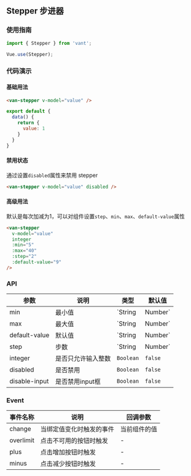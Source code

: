 ## Stepper 步进器

### 使用指南
``` javascript
import { Stepper } from 'vant';

Vue.use(Stepper);
```

### 代码演示

#### 基础用法

```html
<van-stepper v-model="value" />
```

```javascript
export default {
  data() {
    return {
      value: 1
    }
  }
}
```

#### 禁用状态
通过设置`disabled`属性来禁用 stepper

```html
<van-stepper v-model="value" disabled />
```

#### 高级用法

默认是每次加减为1，可以对组件设置`step`、`min`、`max`、`default-value`属性

```html
<van-stepper
  v-model="value"
  integer
  :min="5"
  :max="40"
  :step="2"
  :default-value="9"
/>
```

### API

| 参数 | 说明 | 类型 | 默认值 |
|-----------|-----------|-----------|-------------|
| min | 最小值 | `String | Number` | `1` |
| max | 最大值 | `String | Number` | - |
| default-value | 默认值 | `String | Number` | `1` |
| step | 步数 | `String | Number` | `1` |
| integer | 是否只允许输入整数 | `Boolean` | `false` |
| disabled | 是否禁用 | `Boolean` | `false` |
| disable-input | 是否禁用input框 | `Boolean` | `false` |

### Event

| 事件名称 | 说明 | 回调参数 |
|-----------|-----------|-----------|
| change | 当绑定值变化时触发的事件 | 当前组件的值 |
| overlimit | 点击不可用的按钮时触发 | - |
| plus | 点击增加按钮时触发 | - |
| minus | 点击减少按钮时触发 | - |
